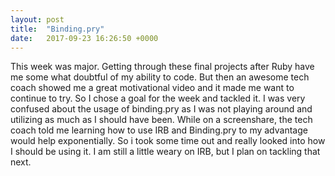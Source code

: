 ```yaml
---
layout: post
title:  "Binding.pry"
date:   2017-09-23 16:26:50 +0000
---
```



This week was major. Getting through these final projects after Ruby have me some what doubtful of my ability to code. But then an awesome tech coach showed me a great motivational video and it made me want to continue to try. So I chose a goal for the week and tackled it. I was very confused about the usage of binding.pry as I was not playing around and utilizing as much as I should have been. While on a screenshare, the tech coach told me learning how to use IRB and Binding.pry to my advantage would help exponentially. So i took some time out and really looked into how I should be using it. I am still a little weary on IRB, but I plan on tackling that next.

